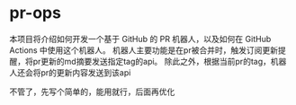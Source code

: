 # pr-ops

本项目将介绍如何开发一个基于 GitHub 的 PR 机器人，以及如何在 GitHub Actions 中使用这个机器人。
机器人主要功能是在pr被合并时，触发订阅更新提醒，将pr更新的md摘要发送指定tag的api。
除此之外，根据当前pr的tag，机器人还会将pr的更新内容发送到该api

不管了，先写个简单的，能用就行，后面再优化